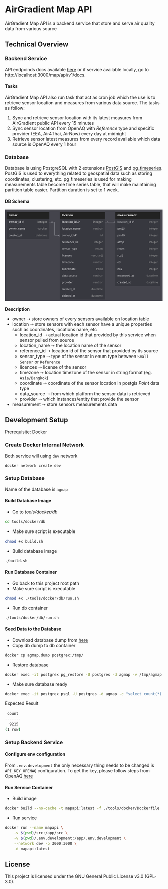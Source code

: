 # AirGradient Map API

AirGradient Map API is a backend service that store and serve air quality data from various source 

## Technical Overview

### Backend Service

API endpoinds docs available [here](https://map-data-int.airgradient.com/map/api/v1/docs) or if service available locally, go to http://localhost:3000/map/api/v1/docs. 

#### Tasks

AirGradient Map API also run task that act as cron job which the use is to retrieve sensor location and measures from various data source. The tasks as follow:

1. Sync and retrieve sensor location with its latest measures from AirGradient public API every 15 minutes
2. Sync sensor location from OpenAQ with _Reference_ type and specific provider (EEA, Air4Thai, AirNow) every day at midnight 
3. Retrieve sensor latest measures from every record available which data source is OpenAQ every 1 hour 

### Database

Database is using PostgreSQL with 2 extensions [PostGIS](https://postgis.net/) and [pg_timeseries](https://github.com/tembo-io/pg_timeseries). PostGIS is used to everything related to geospatial data such as storing coordinates, clustering, etc. pg_timeseries is used for making measurements table become time series table, that will make maintaining partition table easier. Partition duration is set to 1 week.

#### DB Schema

![db schema](schema.png)

**Description**

- owner ➝ store owners of every sensors available on location table
- location ➝ store sensors with each sensor have a unique properties such as coordinates, locations name, etc 
  - location_id ➝ actual location id that provided by this service when sensor pulled from source 
  - location_name ➝ the location name of the sensor
  - reference_id ➝ location id of the sensor that provided by its source 
  - sensor_type ➝ type of the sensor in enum type between  `Small Sensor` or `Reference`
  - licences ➝ license of the sensor 
  - timezone ➝ location timezone of the sensor in string format (eg. `Asia/Bangkok`)  
  - coordinate ➝ coordinate of the sensor location in postgis _Point_ data type 
  - data_source ➝ from which platform the sensor data is retrieved 
  - provider ➝ which instances/entity that provide the sensor 
- measurement ➝ store sensors measurements data 

## Development Setup

Prerequisite: Docker

### Create Docker Internal Network

Both service will using `dev` network

```sh
docker network create dev
```

### Setup Database

Name of the database is `agmap`

#### Build Database Image

- Go to _tools/docker/db_

```bash
cd tools/docker/db
```

- Make sure script is executable

```bash
chmod +x build.sh
```

- Build database image

```bash
./build.sh
```

#### Run Database Container

- Go back to this project root path
- Make sure script is executable

```bash
chmod +x ./tools/docker/db/run.sh
```

- Run db container 

```bash
./tools/docker/db/run.sh
```

#### Seed Data to the Database

- Download database dump from [here](https://drive.google.com/drive/folders/1DU66VaaAoA4704MBNQtk9irZ0QVrO1kO?usp=sharing)
- Copy db dump to db container

```bash
docker cp agmap.dump postgrex:/tmp/
```

- Restore database 

```bash
docker exec -it postgrex pg_restore -U postgres -d agmap -v /tmp/agmap.dump
```

- Make sure database ready

```bash
docker exec -it postgrex psql -U postgres -d agmap -c "select count(*) from location;"
```

Expected Result

``` bash
 count
-------
  9215
(1 row)
```

### Setup Backend Service

#### Configure env configuration 

From `.env.development` the only necessary thing needs to be changed is `API_KEY_OPENAQ` configuration. To get the key, please follow steps from OpenAQ [here](https://docs.openaq.org/using-the-api/api-key)

#### Run Service Container

- Build image

```sh
docker build --no-cache -t mapapi:latest -f ./tools/docker/Dockerfile .
```

- Run service

```bash
docker run --name mapapi \
    -v $(pwd)/src:/app/src \
    -v $(pwd)/.env.development:/app/.env.development \
    --network dev -p 3000:3000 \
    -d mapapi:latest
```

## License

This project is licensed under the GNU General Public License v3.0 (GPL-3.0).
